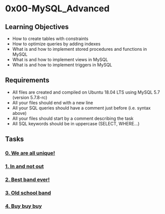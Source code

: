 # 0x00-MySQL_Advanced

## Learning Objectives

* How to create tables with constraints
* How to optimize queries by adding indexes
* What is and how to implement stored procedures and functions in MySQL
* What is and how to implement views in MySQL
* What is and how to implement triggers in MySQL

## Requirements

* All files are created and compiled on Ubuntu 18.04 LTS using MySQL 5.7 (version 5.7.8-rc)
* All your files should end with a new line
* All your SQL queries should have a comment just before (i.e. syntax above)
* All your files should start by a comment describing the task
* All SQL keywords should be in uppercase (SELECT, WHERE…)

## Tasks

### [0. We are all unique!](./0-uniq_users.sql)
### [1. In and not out](./1-country_users.sql)
### [2. Best band ever!](./2-fans.sql)
### [3. Old school band](./3-glam_rock.sql)
### [4. Buy buy buy](./4-store.sql)